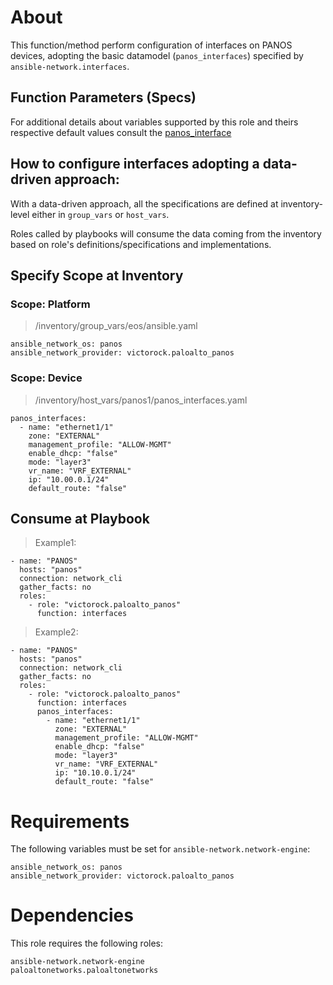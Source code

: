# About

This function/method perform configuration of interfaces on PANOS devices, adopting the basic datamodel (`panos_interfaces`) specified by `ansible-network.interfaces`.

## Function Parameters (Specs)

For additional details about variables supported by this role and theirs respective default values consult the [panos_interface](https://github.com/PaloAltoNetworks/ansible-pan/blob/master/library/panos_interface.py)


## How to configure interfaces adopting a data-driven approach:

With a data-driven approach, all the specifications are defined at inventory-level either in `group_vars` or `host_vars`.

Roles called by playbooks will consume the data coming from the inventory based on role's definitions/specifications and implementations.


## Specify Scope at Inventory

### Scope: Platform

> /inventory/group_vars/eos/ansible.yaml


```
ansible_network_os: panos
ansible_network_provider: victorock.paloalto_panos
```

### Scope: Device

> /inventory/host_vars/panos1/panos_interfaces.yaml


```
panos_interfaces:
  - name: "ethernet1/1"
    zone: "EXTERNAL"
    management_profile: "ALLOW-MGMT"
    enable_dhcp: "false"
    mode: "layer3"
    vr_name: "VRF_EXTERNAL"
    ip: "10.00.0.1/24"
    default_route: "false"
```


## Consume at Playbook

> Example1:

```
- name: "PANOS"
  hosts: "panos"
  connection: network_cli
  gather_facts: no
  roles:
    - role: "victorock.paloalto_panos"
      function: interfaces
```

> Example2:
```
- name: "PANOS"
  hosts: "panos"
  connection: network_cli
  gather_facts: no
  roles:
    - role: "victorock.paloalto_panos"
      function: interfaces
      panos_interfaces:
        - name: "ethernet1/1"
          zone: "EXTERNAL"
          management_profile: "ALLOW-MGMT"
          enable_dhcp: "false"
          mode: "layer3"
          vr_name: "VRF_EXTERNAL"
          ip: "10.10.0.1/24"
          default_route: "false"

```

# Requirements

The following variables must be set for `ansible-network.network-engine`:

```
ansible_network_os: panos
ansible_network_provider: victorock.paloalto_panos
```

# Dependencies

This role requires the following roles:

```
ansible-network.network-engine
paloaltonetworks.paloaltonetworks
```